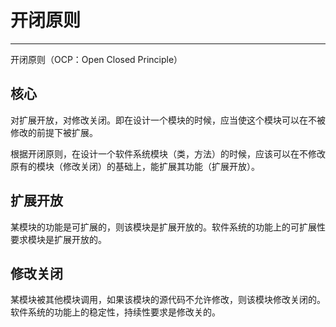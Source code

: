 # 开闭原则

---

开闭原则（OCP：Open Closed Principle）

## 核心

对扩展开放，对修改关闭。即在设计一个模块的时候，应当使这个模块可以在不被修改的前提下被扩展。

根据开闭原则，在设计一个软件系统模块（类，方法）的时候，应该可以在不修改原有的模块（修改关闭）的基础上，能扩展其功能（扩展开放）。

## 扩展开放

某模块的功能是可扩展的，则该模块是扩展开放的。软件系统的功能上的可扩展性要求模块是扩展开放的。

## 修改关闭

某模块被其他模块调用，如果该模块的源代码不允许修改，则该模块修改关闭的。软件系统的功能上的稳定性，持续性要求是修改关的。